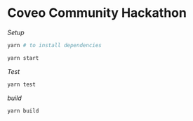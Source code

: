 # Coveo Community Hackathon

_Setup_

```bash
yarn # to install dependencies

yarn start
```

_Test_

```bash
yarn test
```

_build_

```bash
yarn build
```
